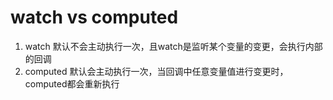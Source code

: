 # watch vs computed
1. watch 默认不会主动执行一次，且watch是监听某个变量的变更，会执行内部的回调
2. computed 默认会主动执行一次，当回调中任意变量值进行变更时，computed都会重新执行